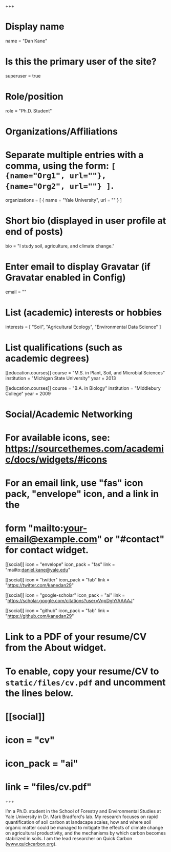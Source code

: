 +++
# Display name
name = "Dan Kane"

# Is this the primary user of the site?
superuser = true

# Role/position
role = "Ph.D. Student"

# Organizations/Affiliations
#   Separate multiple entries with a comma, using the form: `[ {name="Org1", url=""}, {name="Org2", url=""} ]`.
organizations = [ { name = "Yale University", url = "" } ]

# Short bio (displayed in user profile at end of posts)
bio = "I study soil, agriculture, and climate change."

# Enter email to display Gravatar (if Gravatar enabled in Config)
email = ""

# List (academic) interests or hobbies
interests = [
  "Soil",
  "Agricultural Ecology",
  "Environmental Data Science"
]

# List qualifications (such as academic degrees)
[[education.courses]]
  course = "M.S. in Plant, Soil, and Microbial Sciences"
  institution = "Michigan State University"
  year = 2013

[[education.courses]]
  course = "B.A. in Biology"
  institution = "Middlebury College"
  year = 2009

# Social/Academic Networking
# For available icons, see: https://sourcethemes.com/academic/docs/widgets/#icons
#   For an email link, use "fas" icon pack, "envelope" icon, and a link in the
#   form "mailto:your-email@example.com" or "#contact" for contact widget.

[[social]]
  icon = "envelope"
  icon_pack = "fas"
  link = "mailto:daniel.kane@yale.edu"

[[social]]
  icon = "twitter"
  icon_pack = "fab"
  link = "https://twitter.com/kanedan29"

[[social]]
  icon = "google-scholar"
  icon_pack = "ai"
  link = "https://scholar.google.com/citations?user=VqpDghYAAAAJ"

[[social]]
  icon = "github"
  icon_pack = "fab"
  link = "https://github.com/kanedan29"

# Link to a PDF of your resume/CV from the About widget.
# To enable, copy your resume/CV to `static/files/cv.pdf` and uncomment the lines below.
# [[social]]
#   icon = "cv"
#   icon_pack = "ai"
#   link = "files/cv.pdf"

+++

I’m a Ph.D. student in the School of Forestry and Environmental Studies at Yale University in Dr. Mark Bradford's lab. My research focuses on rapid quantification of soil carbon at landscape scales, how and where soil organic matter could be managed to mitigate the effects of climate change on agricultural productivity, and the mechanisms by which carbon becomes stabilized in soils. I am the lead researcher on Quick Carbon (www.quickcarbon.org).
